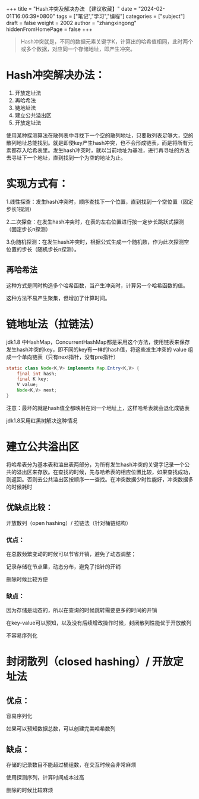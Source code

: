 +++
title = "Hash冲突及解决办法 【建议收藏】"
date = "2024-02-01T16:06:39+0800"
tags = ["笔记","学习","编程"]
categories = ["subject"]
draft = false
weight = 2002
author = "zhangxingong"
hiddenFromHomePage = false
+++


>Hash冲突就是，不同的数据元素关键字K，计算出的哈希值相同，此时两个或多个数据，对应同一个存储地址，即产生冲突。

# Hash冲突解决办法：
1. 开放定址法
2. 再哈希法
3. 链地址法
4. 建立公共溢出区
5. 开放定址法

使用某种探测算法在散列表中寻找下一个空的散列地址，只要散列表足够大，空的散列地址总能找到。就是即使key产生hash冲突，也不会形成链表，而是将所有元素都存入哈希表里。发生hash冲突时，就以当前地址为基准，进行再寻址的方法去寻址下一个地址，直到找到一个为空的地址为止。

# 实现方式有：

1.线性探查：发生hash冲突时，顺序查找下一个位置，直到找到一个空位置（固定步长1探测）

2.二次探查：在发生hash冲突时，在表的左右位置进行按一定步长跳跃式探测（固定步长n探测）

3.伪随机探测：在发生hash冲突时，根据公式生成一个随机数，作为此次探测空位置的步长（随机步长n探测）。

## 再哈希法
这种方式是同时构造多个哈希函数，当产生冲突时，计算另一个哈希函数的值。

这种方法不易产生聚集，但增加了计算时间。

# 链地址法（拉链法）
jdk1.8 中HashMap，ConcurrentHashMap都是采用这个方法，使用链表来保存发生hash冲突的key，即不同的key有一样的hash值，将这些发生冲突的 value 组成一个单向链表（只有next指针，没有pre指针）

```java
static class Node<K,V> implements Map.Entry<K,V> {
    final int hash;
    final K key;
    V value;
    Node<K,V> next;
}

```

注意：最坏的就是hash值全都映射在同一个地址上，这样哈希表就会退化成链表

jdk1.8采用红黑树解决这种情况

# 建立公共溢出区
将哈希表分为基本表和溢出表两部分，为所有发生hash冲突的关键字记录一个公共的溢出区来存放。在查找的时候，先与哈希表的相应位置比较，如果查找成功，则返回。否则去公共溢出区按顺序一一查找。在冲突数据少时性能好，冲突数据多的时候耗时

## 优缺点比较：

开放散列（open hashing）/ 拉链法（针对桶链结构）

### 优点：

在总数频繁变动的时候可以节省开销，避免了动态调整；

记录存储在节点里，动态分布，避免了指针的开销

删除时候比较方便

### 缺点：

因为存储是动态的，所以在查询的时候跳转需要更多的时间的开销

在key-value可以预知，以及没有后续增改操作时候，封闭散列性能优于开放散列

不容易序列化

# 封闭散列（closed hashing）/ 开放定址法

## 优点：

容易序列化

如果可以预知数据总数，可以创建完美哈希数列

## 缺点：

存储的记录数目不能超过桶组数，在交互时候会非常麻烦

使用探测序列，计算时间成本过高

删除的时候比较麻烦

